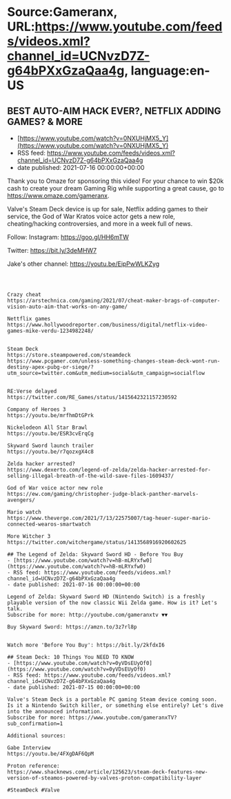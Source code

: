 # Source:Gameranx, URL:https://www.youtube.com/feeds/videos.xml?channel_id=UCNvzD7Z-g64bPXxGzaQaa4g, language:en-US

## BEST AUTO-AIM HACK EVER?, NETFLIX ADDING GAMES? & MORE
 - [https://www.youtube.com/watch?v=0NXUHjMX5_Y](https://www.youtube.com/watch?v=0NXUHjMX5_Y)
 - RSS feed: https://www.youtube.com/feeds/videos.xml?channel_id=UCNvzD7Z-g64bPXxGzaQaa4g
 - date published: 2021-07-16 00:00:00+00:00

Thank you to Omaze for sponsoring this video! For your chance to win $20k cash to create your dream Gaming Rig while supporting a great cause, go to https://www.omaze.com/gameranx.

Valve's Steam Deck device is up for sale, Netflix adding games to their service, the God of War Kratos voice actor gets a new role, cheating/hacking controversies, and more in a week full of news.

Follow:
 Instagram: https://goo.gl/HH6mTW​​​​​​​

Twitter: https://bit.ly/3deMHW7​​​​​​​

Jake's other channel: https://youtu.be/EipPwWLKZyg



 ~~~~STORIES~~~~



Crazy cheat
https://arstechnica.com/gaming/2021/07/cheat-maker-brags-of-computer-vision-auto-aim-that-works-on-any-game/

Nettflix games
https://www.hollywoodreporter.com/business/digital/netflix-video-games-mike-verdu-1234982248/


Steam Deck
https://store.steampowered.com/steamdeck
https://www.pcgamer.com/unless-something-changes-steam-deck-wont-run-destiny-apex-pubg-or-siege/?utm_source=twitter.com&utm_medium=social&utm_campaign=socialflow


RE:Verse delayed
https://twitter.com/RE_Games/status/1415642321157230592

Company of Heroes 3
https://youtu.be/mrfhmDtGPrk

Nickelodeon All Star Brawl
https://youtu.be/ESR3cvErqCg

Skyward Sword launch trailer
https://youtu.be/r7qozxgX4c8

Zelda hacker arrested?
https://www.dexerto.com/legend-of-zelda/zelda-hacker-arrested-for-selling-illegal-breath-of-the-wild-save-files-1609437/

God of War voice actor new role
https://ew.com/gaming/christopher-judge-black-panther-marvels-avengers/

Mario watch
https://www.theverge.com/2021/7/13/22575007/tag-heuer-super-mario-connected-wearos-smartwatch

More Witcher 3
https://twitter.com/witchergame/status/1413568916920602625

## The Legend of Zelda: Skyward Sword HD - Before You Buy
 - [https://www.youtube.com/watch?v=hB-mLRYxfw0](https://www.youtube.com/watch?v=hB-mLRYxfw0)
 - RSS feed: https://www.youtube.com/feeds/videos.xml?channel_id=UCNvzD7Z-g64bPXxGzaQaa4g
 - date published: 2021-07-16 00:00:00+00:00

Legend of Zelda: Skyward Sword HD (Nintendo Switch) is a freshly playable version of the now classic Wii Zelda game. How is it? Let's talk.
Subscribe for more: http://youtube.com/gameranxtv ▼▼

Buy Skyward Sword: https://amzn.to/3z7rl8p


Watch more 'Before You Buy': https://bit.ly/2kfdxI6

## Steam Deck: 10 Things You NEED TO KNOW
 - [https://www.youtube.com/watch?v=0yVDsEUyOf0](https://www.youtube.com/watch?v=0yVDsEUyOf0)
 - RSS feed: https://www.youtube.com/feeds/videos.xml?channel_id=UCNvzD7Z-g64bPXxGzaQaa4g
 - date published: 2021-07-15 00:00:00+00:00

Valve's Steam Deck is a portable PC gaming Steam device coming soon. Is it a Nintendo Switch killer, or something else entirely? Let's dive into the announced information.
Subscribe for more: https://www.youtube.com/gameranxTV?sub_confirmation=1

Additional sources:

Gabe Interview
https://youtu.be/4FXgDAF6QpM

Proton reference:
https://www.shacknews.com/article/125623/steam-deck-features-new-version-of-steamos-powered-by-valves-proton-compatibility-layer

#SteamDeck #Valve

